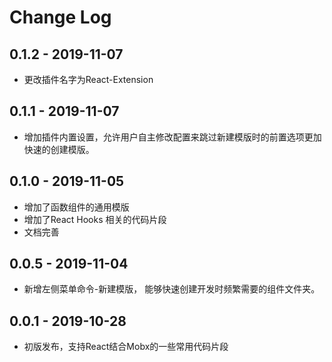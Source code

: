 # Change Log

## 0.1.2 - 2019-11-07

- 更改插件名字为React-Extension

## 0.1.1 - 2019-11-07

- 增加插件内置设置，允许用户自主修改配置来跳过新建模版时的前置选项更加快速的创建模版。

## 0.1.0 - 2019-11-05

- 增加了函数组件的通用模版
- 增加了React Hooks 相关的代码片段
- 文档完善

## 0.0.5 - 2019-11-04

- 新增左侧菜单命令-新建模版， 能够快速创建开发时频繁需要的组件文件夹。


## 0.0.1 - 2019-10-28

- 初版发布，支持React结合Mobx的一些常用代码片段